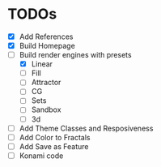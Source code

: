 # TODOs

-   [x] Add References
-   [x] Build Homepage
-   [ ] Build render engines with presets
    -   [x] Linear
    -   [ ] Fill
    -   [ ] Attractor
    -   [ ] CG
    -   [ ] Sets
    -   [ ] Sandbox
    -   [ ] 3d
-   [ ] Add Theme Classes and Resposiveness
-   [ ] Add Color to Fractals
-   [ ] Add Save as Feature
-   [ ] Konami code
